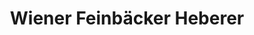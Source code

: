 ---
title: "Wiener Feinbäcker Heberer"
url: /bad-homburg-v-d-hoehe/wiener-feinbaecker-heberer-louisenstrasse/
shop: Bäckerei
---